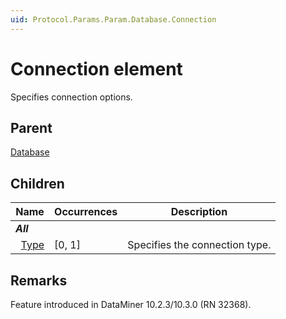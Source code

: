 ```yaml
---
uid: Protocol.Params.Param.Database.Connection
---
```


# Connection element

Specifies connection options.

## Parent

[Database](xref:Protocol.Params.Param.Database)

## Children

|Name|Occurrences|Description|
|--- |--- |--- |
|***All***|||
|&nbsp;&nbsp;[Type](xref:Protocol.Params.Param.Database.Connection.Type)|[0, 1]|Specifies the connection type.|

## Remarks

Feature introduced in DataMiner 10.2.3/10.3.0 (RN 32368).
